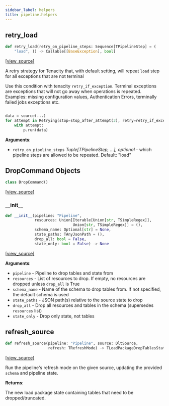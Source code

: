 ```yaml
---
sidebar_label: helpers
title: pipeline.helpers
---
```


## retry\_load

```python
def retry_load(retry_on_pipeline_steps: Sequence[TPipelineStep] = (
    "load", )) -> Callable[[BaseException], bool]
```

[[view_source]](https://github.com/dlt-hub/dlt/blob/9857029af018a582dd24da4070562f58bb7e9fc5/dlt/pipeline/helpers.py#L33)

A retry strategy for Tenacity that, with default setting, will repeat `load` step for all exceptions that are not terminal

Use this condition with tenacity `retry_if_exception`. Terminal exceptions are exceptions that will not go away when operations is repeated.
Examples: missing configuration values, Authentication Errors, terminally failed jobs exceptions etc.

```py

data = source(...)
for attempt in Retrying(stop=stop_after_attempt(3), retry=retry_if_exception(retry_load(())), reraise=True):
    with attempt:
        p.run(data)
```

**Arguments**:

- `retry_on_pipeline_steps` _Tuple[TPipelineStep, ...], optional_ - which pipeline steps are allowed to be repeated. Default: "load"

## DropCommand Objects

```python
class DropCommand()
```

[[view_source]](https://github.com/dlt-hub/dlt/blob/9857029af018a582dd24da4070562f58bb7e9fc5/dlt/pipeline/helpers.py#L65)

### \_\_init\_\_

```python
def __init__(pipeline: "Pipeline",
             resources: Union[Iterable[Union[str, TSimpleRegex]],
                              Union[str, TSimpleRegex]] = (),
             schema_name: Optional[str] = None,
             state_paths: TAnyJsonPath = (),
             drop_all: bool = False,
             state_only: bool = False) -> None
```

[[view_source]](https://github.com/dlt-hub/dlt/blob/9857029af018a582dd24da4070562f58bb7e9fc5/dlt/pipeline/helpers.py#L66)

**Arguments**:

- `pipeline` - Pipeline to drop tables and state from
- `resources` - List of resources to drop. If empty, no resources are dropped unless `drop_all` is True
- `schema_name` - Name of the schema to drop tables from. If not specified, the default schema is used
- `state_paths` - JSON path(s) relative to the source state to drop
- `drop_all` - Drop all resources and tables in the schema (supersedes `resources` list)
- `state_only` - Drop only state, not tables

## refresh\_source

```python
def refresh_source(pipeline: "Pipeline", source: DltSource,
                   refresh: TRefreshMode) -> TLoadPackageDropTablesState
```

[[view_source]](https://github.com/dlt-hub/dlt/blob/9857029af018a582dd24da4070562f58bb7e9fc5/dlt/pipeline/helpers.py#L164)

Run the pipeline's refresh mode on the given source, updating the provided `schema` and pipeline state.

**Returns**:

  The new load package state containing tables that need to be dropped/truncated.

